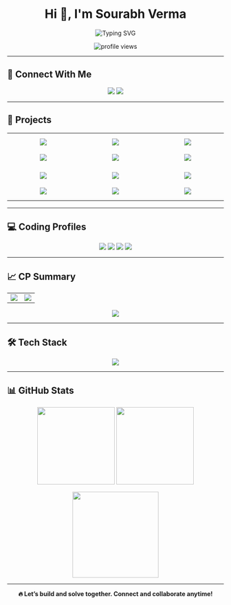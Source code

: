 <h1 align="center">Hi 👋, I'm Sourabh Verma</h1>

<p align="center">
  <img src="https://readme-typing-svg.demolab.com?font=Fira+Code&size=24&pause=1000&center=true&width=435&lines=Competitive+Programmer;MERN+Stack+Web+Developer;DSA+%7C+Backend+%7C+Frontend+%7C+MongoDB;Open+Source+Contributor" alt="Typing SVG" />
</p>

<p align="center">
  <img src="https://komarev.com/ghpvc/?username=sourabh1211&label=Profile%20views&color=0e75b6&style=flat" alt="profile views"/>
</p>

---

## 🔗 Connect With Me

<p align="center">
  <a href="https://linkedin.com/in/sourabh1112" target="_blank"><img src="https://img.shields.io/badge/LinkedIn-%230077B5.svg?style=for-the-badge&logo=linkedin&logoColor=white"/></a>
  <a href="https://www.instagram.com/sourabh_vr/" target="_blank"><img src="https://img.shields.io/badge/Instagram-%23E4405F.svg?style=for-the-badge&logo=instagram&logoColor=white"/></a>
</p>

---

## 💼 Projects

<style>
.project-box {
  transition: transform 0.3s ease, box-shadow 0.3s ease;
  border-radius: 15px;
  padding: 10px;
}
.project-box:hover {
  transform: scale(1.05);
  box-shadow: 0px 0px 15px rgba(255, 255, 255, 0.3);
  background-color: #11111130;
}
</style>

<div align="center">

<table>
  <tr>
    <td align="center" width="300">
      <div class="project-box">
        <a href="https://sourabhsplitshare.vercel.app/" target="_blank">
          <img src="https://img.shields.io/badge/SplitShare-Group%20Expense%20Tracker-blueviolet?style=for-the-badge" /><br/><br/>
          <img src="https://github-readme-stats.vercel.app/api/pin/?username=sourabh1211&repo=splitshare&theme=radical" />
        </a>
      </div>
    </td>
    <td align="center" width="300">
      <div class="project-box">
        <a href="https://sourabhnotevault.vercel.app/" target="_blank">
          <img src="https://img.shields.io/badge/NoteVault-Secure%20Note%20Saver-orange?style=for-the-badge" /><br/><br/>
          <img src="https://github-readme-stats.vercel.app/api/pin/?username=sourabh1211&repo=notevault&theme=radical" />
        </a>
      </div>
    </td>
    <td align="center" width="300">
      <div class="project-box">
        <a href="https://sourabhcodly.vercel.app/" target="_blank">
          <img src="https://img.shields.io/badge/Codly-Coding%20Forum-yellow?style=for-the-badge" /><br/><br/>
          <img src="https://github-readme-stats.vercel.app/api/pin/?username=sourabh1211&repo=codly&theme=radical" />
        </a>
      </div>
    </td>
  </tr>
  <tr>
    <td align="center" width="300">
      <div class="project-box">
        <a href="https://sourabhcodejourney.vercel.app/" target="_blank">
          <img src="https://img.shields.io/badge/CodeJourney-Progress%20Tracker-green?style=for-the-badge" /><br/><br/>
          <img src="https://github-readme-stats.vercel.app/api/pin/?username=sourabh1211&repo=codejourney&theme=radical" />
        </a>
      </div>
    </td>
    <td align="center" width="300">
      <div class="project-box">
        <a href="https://sourabhfintrack.vercel.app/" target="_blank">
          <img src="https://img.shields.io/badge/FinTrack-Income%20%26%20Expense-cyan?style=for-the-badge" /><br/><br/>
          <img src="https://github-readme-stats.vercel.app/api/pin/?username=sourabh1211&repo=fintrack&theme=radical" />
        </a>
      </div>
    </td>
    <td align="center" width="300">
      <div class="project-box">
        <a href="https://github.com/sourabh1211/LeetCode-Solutions-Sourabh" target="_blank">
          <img src="https://img.shields.io/badge/LeetCode%20Solutions-All%20My%20Codes-black?style=for-the-badge" /><br/><br/>
          <img src="https://github-readme-stats.vercel.app/api/pin/?username=sourabh1211&repo=LeetCode-Solutions-Sourabh&theme=radical" />
        </a>
      </div>
    </td>
  </tr>
</table>

</div>

---

## 💻 Coding Profiles

<p align="center">
  <a href="https://leetcode.com/sourabh_1112/"><img src="https://img.shields.io/badge/LeetCode-%23007ACC.svg?style=for-the-badge&logo=leetcode&logoColor=white"/></a>
  <a href="https://codeforces.com/profile/sourabh1112"><img src="https://img.shields.io/badge/Codeforces-1F8ACB?style=for-the-badge&logo=codeforces&logoColor=white"/></a>
  <a href="https://www.codechef.com/users/sourabh_1112"><img src="https://img.shields.io/badge/CodeChef-%235B4638.svg?style=for-the-badge&logo=codechef&logoColor=white"/></a>
  <a href="https://atcoder.jp/users/sourabh_1112"><img src="https://img.shields.io/badge/AtCoder-1D3557?style=for-the-badge&logo=atcoder&logoColor=white"/></a>
</p>

---

## 📈 CP Summary

<table align="center">
  <tr>
    <td align="center" width="50%">
      <img src="https://leetcard.jacoblin.cool/sourabh_1112?theme=dark&font=Ubuntu&cache=14400&ext=contest&sheets=https://gist.githubusercontent.com/RedHeadphone/5e715e284c89cace8f5fa09f7fb930b8/raw/ec0be570f114124b1a2156a660d67baa0ab5639d/leetcode_stats_card.css" />
    </td>
    <td align="center" width="50%">
      <img src="https://codeforces-readme-stats.vercel.app/api/card?username=sourabh1112&theme=github_dark&force_username=true&border_color=404040" />
    </td>
  </tr>
</table>

<p align="center">
  <img src="https://leetcard.jacoblin.cool/sourabh_1112?ext=heatmap" />
</p>

---

## 🛠️ Tech Stack

<p align="center">
  <img src="https://skillicons.dev/icons?i=cpp,html,css,js,react,nodejs,express,mongodb,firebase,tailwind,git" />
</p>

---

## 📊 GitHub Stats

<p align="center">
  <img src="https://github-readme-stats.vercel.app/api?username=sourabh1211&show_icons=true&theme=radical&hide=prs" height="180px"/>
  <img src="https://github-readme-stats.vercel.app/api/top-langs?username=sourabh1211&layout=compact&theme=radical" height="180px"/>
</p>

<p align="center">
  <img src="https://github-readme-streak-stats.herokuapp.com?user=sourabh1211&theme=radical" height="200px"/>
</p>

---

<p align="center"><strong>🔥 Let’s build and solve together. Connect and collaborate anytime!</strong></p>
